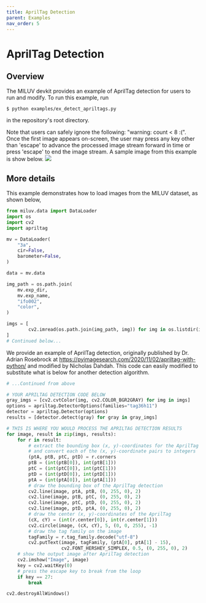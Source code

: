 ```yaml
---
title: AprilTag Detection
parent: Examples
nav_order: 5
---
```


# AprilTag Detection
## Overview
The MILUV devkit provides an example of AprilTag detection for users to run and modify. To run this example, run
```
$ python examples/ex_detect_apriltags.py
```
in the repository's root directory.

Note that users can safely ignore the following: "warning: count < 8 :(". Once the first image appears on-screen, the user may press any key other than 'escape' to advance the processed image stream forward in time or press 'escape' to end the image stream. A sample image from this example is show below.
![](https://github.com/ndahdah/miluv_wiki/blob/main/doc/_static/apriltag_det.png)

## More details
This example demonstrates how to load images from the MILUV dataset, as shown below,
```py
from miluv.data import DataLoader
import os
import cv2
import apriltag

mv = DataLoader(
    "3a",
    cir=False,
    barometer=False,
)

data = mv.data

img_path = os.path.join(
    mv.exp_dir,
    mv.exp_name,
    "ifo002",
    "color",
)

imgs = [
        cv2.imread(os.path.join(img_path, img)) for img in os.listdir(img_path)
]
# Continued below...
```

We provide an example of AprilTag detection, originally published by Dr. Adrian Rosebrock at https://pyimagesearch.com/2020/11/02/apriltag-with-python/ and modified by Nicholas Dahdah. This code can easily modified to substitute what is below for another detection algorithm.
```py
# ...Continued from above

# YOUR APRILTAG DETECTION CODE BELOW
gray_imgs = [cv2.cvtColor(img, cv2.COLOR_BGR2GRAY) for img in imgs]
options = apriltag.DetectorOptions(families="tag36h11")
detector = apriltag.Detector(options)
results = [detector.detect(gray) for gray in gray_imgs]

# THIS IS WHERE YOU WOULD PROCESS THE APRILTAG DETECTION RESULTS
for image, result in zip(imgs, results):
    for r in result:
        # extract the bounding box (x, y)-coordinates for the AprilTag
        # and convert each of the (x, y)-coordinate pairs to integers
        (ptA, ptB, ptC, ptD) = r.corners
        ptB = (int(ptB[0]), int(ptB[1]))
        ptC = (int(ptC[0]), int(ptC[1]))
        ptD = (int(ptD[0]), int(ptD[1]))
        ptA = (int(ptA[0]), int(ptA[1]))
        # draw the bounding box of the AprilTag detection
        cv2.line(image, ptA, ptB, (0, 255, 0), 2)
        cv2.line(image, ptB, ptC, (0, 255, 0), 2)
        cv2.line(image, ptC, ptD, (0, 255, 0), 2)
        cv2.line(image, ptD, ptA, (0, 255, 0), 2)
        # draw the center (x, y)-coordinates of the AprilTag
        (cX, cY) = (int(r.center[0]), int(r.center[1]))
        cv2.circle(image, (cX, cY), 5, (0, 0, 255), -1)
        # draw the tag family on the image
        tagFamily = r.tag_family.decode("utf-8")
        cv2.putText(image, tagFamily, (ptA[0], ptA[1] - 15),
                    cv2.FONT_HERSHEY_SIMPLEX, 0.5, (0, 255, 0), 2)
    # show the output image after AprilTag detection
    cv2.imshow("Image", image)
    key = cv2.waitKey(0)
    # press the escape key to break from the loop
    if key == 27:
        break

cv2.destroyAllWindows()

```
